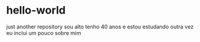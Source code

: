 # hello-world
just another repository
sou alto tenho 40 anos e estou estudando outra vez
eu inclui um pouco sobre mim
